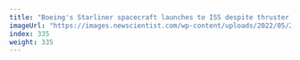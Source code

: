 ```yaml
---
title: "Boeing's Starliner spacecraft launches to ISS despite thruster issue"
imageUrl: "https://images.newscientist.com/wp-content/uploads/2022/05/20111722/SEI_105106641.jpg?width=600"
index: 335
weight: 335
---
```

